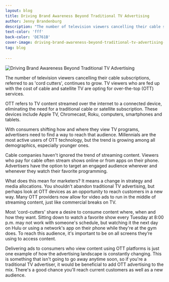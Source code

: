 ```yaml
---
layout: blog
title: Driving Brand Awareness Beyond Traditional TV Advertising
author: Jenny Brandenburg
description: "The number of television viewers cancelling their cable subscriptions, commonly referred to as 'cord cutters', continues to grow. TV viewers who are fed up with the cost of cable and satellite TV are opting for over-the-top (OTT) services."
text-color: 'fff'
back-color: 'DE761B'
cover-image: driving-brand-awareness-beyond-traditional-tv-advertising-cover.jpg
tag: blog

---
```


<img data-aos="fade-up" src="/img/blog/driving-brand-awareness-beyond-traditional-tv-advertising-cover.jpg"
alt="Driving Brand Awareness Beyond Traditional TV Advertising"
srcset="
/img/blog/driving-brand-awareness-beyond-traditional-tv-advertising-cover-2400.jpg 2400w,
/img/blog/driving-brand-awareness-beyond-traditional-tv-advertising-cover-1800.jpg 1800w,
/img/blog/driving-brand-awareness-beyond-traditional-tv-advertising-cover-1200.jpg 1200w,
/img/blog/driving-brand-awareness-beyond-traditional-tv-advertising-cover-900.jpg 900w,
/img/blog/driving-brand-awareness-beyond-traditional-tv-advertising-cover-600.jpg 600w,
/img/blog/driving-brand-awareness-beyond-traditional-tv-advertising-cover-400.jpg 400w" />

The number of television viewers cancelling their cable subscriptions, referred to as 'cord cutters', continues to grow. TV viewers who are fed up with the cost of cable and satellite TV are opting for over-the-top (OTT) services.

OTT refers to TV content streamed over the internet to a connected device, eliminating the need for a traditional cable or satellite subscription. These devices include Apple TV, Chromecast, Roku, computers, smartphones and tablets.

With consumers shifting how and where they view TV programs, advertisers need to find a way to reach that audience. Millennials are the most active users of OTT technology, but the trend is growing among all demographics, especially younger ones.

Cable companies haven't ignored the trend of streaming content. Viewers who pay for cable often stream shows online or from apps on their phone. Advertisers have the option to target an engaged audience wherever and whenever they watch their favorite programming.   

What does this mean for marketers? It means a change in strategy and media allocations. You shouldn't abandon traditional TV advertising, but perhaps look at OTT devices as an opportunity to reach customers in a new way. Many OTT providers now allow for video ads to run in the middle of streaming content, just like commercial breaks on TV.

Most 'cord-cutters' share a desire to consume content where, when and how they want. Sitting down to watch a favorite show every Tuesday at 8:00 p.m. may not work with someone's schedule, but watching it the next day on Hulu or using a network's app on their phone while they're at the gym does. To reach this audience, it's important to be on all screens they’re using to access content.

Delivering ads to consumers who view content using OTT platforms is just one example of how the advertising landscape is constantly changing. This is something that isn't going to go away anytime soon, so if you're a traditional TV advertiser, it would be beneficial to add OTT advertising to the mix. There's a good chance you'll reach current customers as well as a new audience.  
